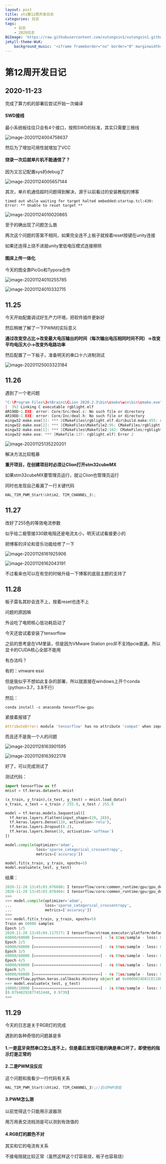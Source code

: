 ```yaml
---
layout: post
title: xtx第12周开发日志
categories: 日志
tags: 
    - 日志 
    - 2020日志
BGImage: 'https://raw.githubusercontent.com/xutongxin1/xutongxin1.github.io/master/asset/%E6%97%A5%E5%BF%97/20201130215808.png'
jekyll-theme-WuK:
    background_music: '<iframe frameborder="no" border="0" marginwidth="0" marginheight="0" width=100% height=86 src="//music.163.com/outchain/player?type=2&id=1444719011&auto=1&height=66"></iframe>'
---
```




# 第12周开发日记

## 2020-11-23

完成了算力机的部署后尝试开始一次编译

#### SWD接线

最小系统板往往只会有4个接口，按照SWD的标准，其实只需要三根线

![image-20201124004758637](https://raw.githubusercontent.com/xutongxin1/xutongxin1.github.io/master/asset/%E6%97%A5%E5%BF%97/2020image-20201124004758637.png)

然后为了增加可用性就增加了VCC

#### 烧录一次后就单片机不能通信了？

因为又忘记配置sys的debug了

![image-20201124005657144](https://raw.githubusercontent.com/xutongxin1/xutongxin1.github.io/master/asset/%E6%97%A5%E5%BF%97/2020image-20201124005657144.png)

其次，单片机通信超时问题得到解决，源于以前看过的安装教程的博客

```shell
timed out while waiting for target halted embedded:startup.tcl:439: Error: ** Unable to reset target **
```

![image-20201124010020865](https://raw.githubusercontent.com/xutongxin1/xutongxin1.github.io/master/asset/%E6%97%A5%E5%BF%97/2020image-20201124010020865.png)

至于的确出现了问题怎么救

两次这个问题的答案不相同，如果完全连不上板子就按着reset按键在unity连接

如果还连得上烧不进就unity里低电压模式连接擦除

#### 图床上传一体化

今天的图全靠PicGo和Typora合作

![image-20201124010255785](https://raw.githubusercontent.com/xutongxin1/xutongxin1.github.io/master/asset/%E6%97%A5%E5%BF%97/2020image-20201124010255785.png)

![image-20201124010332715](https://raw.githubusercontent.com/xutongxin1/xutongxin1.github.io/master/asset/%E6%97%A5%E5%BF%97/2020image-20201124010332715.png)

## 11.25

今天开始配置调试好生产力环境，把软件插件更新好

然后稍微了解了一下PWM的实际意义

**通过改变空占比->改变最大电压输出的时间（每次输出电压相同时间不同）->改变平均电压大小->改变外电路功率**

然后配置了一下板子，准备明天的串口十六进制测试

![image-20201125003323184](https://raw.githubusercontent.com/xutongxin1/xutongxin1.github.io/master/asset/%E6%97%A5%E5%BF%97/2020image-20201125003323184.png)

## 11.26

遇到了一个老问题

```c
"C:\Program Files\JetBrains\CLion 2020.2.3\bin\cmake\win\bin\cmake.exe" --build D:\stm\rgblight\cmake-build-debug --target rgblight.elf -- -j 12
[  3%] Linking C executable rgblight.elf
AR19DD~1.EXE: error: Core/Src/deal.c: No such file or directory
AR19DD~1.EXE: error: Core/Inc/deal.h: No such file or directory
mingw32-make.exe[3]: *** [CMakeFiles\rgblight.elf.dir\build.make:455: rgblight.elf] Error 1
mingw32-make.exe[2]: *** [CMakeFiles\Makefile2:95: CMakeFiles/rgblight.elf.dir/all] Error 2
mingw32-make.exe[1]: *** [CMakeFiles\Makefile2:102: CMakeFiles/rgblight.elf.dir/rule] Error 2
mingw32-make.exe: *** [Makefile:137: rgblight.elf] Error 2
```

![image-20201125135220201](https://raw.githubusercontent.com/xutongxin1/xutongxin1.github.io/master/asset/%E6%97%A5%E5%BF%97image-20201125135220201.png)



解决方法比较粗暴

**重开项目，在创建项目时必须让Clion打开stm32cubeMX**

如果stm32cubeMX要管理员运行，就让Clion也管理员运行



同时也发现自己看漏了一行关键代码

```c
HAL_TIM_PWM_Start(&htim2, TIM_CHANNEL_3);
```

 



## 11.27

改好了255色的等效电流参数

似乎给二极管接330欧电阻还是电流太小，明天试试看接更小的



把博客的评论和音乐功能给修了一下

![image-20201126161925906](https://raw.githubusercontent.com/xutongxin1/xutongxin1.github.io/master/asset/%E6%97%A5%E5%BF%97image-20201126161925906.png)

![image-20201126162043191](https://raw.githubusercontent.com/xutongxin1/xutongxin1.github.io/master/asset/%E6%97%A5%E5%BF%97image-20201126162043191.png)

不过看来也可以在有空的时候升级一下博客的底层主题的支持了



## 11.28

板子莫名其妙会连不上，按着reset也连不上

问题的原因嘛

外设吃了电把核心低功耗启动了



今天还尝试着安装了tensorflow

之前的思考是在VM里装，但是因为VMware Station pro并不支持pcie直通，所以显卡的CUDA核心全部不能用

有办法吗？

有的：vmware esxi

但是我似乎不想如此复杂的部署，所以就直接在windows上开个conda（python=3.7，3.8不行）

然后：

```shell
conda install -c anaconda tensorflow-gpu
```

紧接着报错了

```python
AttributeError: module 'tensorflow' has no attribute 'compat' when importing tensorflow
```

而且还不是我一个人的问题

![image-20201128163901595](https://raw.githubusercontent.com/xutongxin1/xutongxin1.github.io/master/asset/%E6%97%A5%E5%BF%97image-20201128163901595.png)

![image-20201128163922178](https://raw.githubusercontent.com/xutongxin1/xutongxin1.github.io/master/asset/%E6%97%A5%E5%BF%97image-20201128163922178.png)

好了，可以完成测试了

测试代码：

```python
import tensorflow as tf
mnist = tf.keras.datasets.mnist

(x_train, y_train),(x_test, y_test) = mnist.load_data()
x_train, x_test = x_train / 255.0, x_test / 255.0

model = tf.keras.models.Sequential([
  tf.keras.layers.Flatten(input_shape=(28, 28)),
  tf.keras.layers.Dense(128, activation='relu'),
  tf.keras.layers.Dropout(0.2),
  tf.keras.layers.Dense(10, activation='softmax')
])

model.compile(optimizer='adam',
              loss='sparse_categorical_crossentropy',
              metrics=['accuracy'])

model.fit(x_train, y_train, epochs=5)
model.evaluate(x_test, y_test)
```

结果：

```python
2020-11-28 13:45:03.076688: I tensorflow/core/common_runtime/gpu/gpu_device.cc:1241] Created TensorFlow device (/job:localhost/replica:0/task:0/device:GPU:0 with 2578 MB memory) -> physical GPU (device: 0, name: P106-090, pci bus id: 0000:04:00.0, compute capability: 6.1)
2020-11-28 13:45:03.078404: I tensorflow/core/common_runtime/gpu/gpu_device.cc:1241] Created TensorFlow device (/job:localhost/replica:0/task:0/device:GPU:1 with 1367 MB memory) -> physical GPU (device: 1, name: GeForce GTX 750 Ti, pci bus id: 0000:03:00.0, compute capability: 5.0)
>>>
>>> model.compile(optimizer='adam',
...               loss='sparse_categorical_crossentropy',
...               metrics=['accuracy'])
>>>
>>> model.fit(x_train, y_train, epochs=5)
Train on 60000 samples
Epoch 1/5
2020-11-28 13:45:04.117577: I tensorflow/stream_executor/platform/default/dso_loader.cc:44] Successfully opened dynamic library cublas64_10.dll
60000/60000 [==============================] - 5s 82us/sample - loss: 0.2971 - accuracy: 0.9138
Epoch 2/5
60000/60000 [==============================] - 4s 69us/sample - loss: 0.1427 - accuracy: 0.9581
Epoch 3/5
60000/60000 [==============================] - 4s 69us/sample - loss: 0.1076 - accuracy: 0.9676
Epoch 4/5
60000/60000 [==============================] - 4s 69us/sample - loss: 0.0897 - accuracy: 0.9721
Epoch 5/5
60000/60000 [==============================] - 4s 71us/sample - loss: 0.0746 - accuracy: 0.9764
<tensorflow.python.keras.callbacks.History object at 0x0000024D81CEC288>
>>> model.evaluate(x_test, y_test)
10000/10000 [==============================] - 1s 69us/sample - loss: 0.0794 - accuracy: 0.9739
[0.07940292877452448, 0.9739]
>>>
```

## 11.29 

今天的日志是关于RGB灯的完成

遇到的各种奇怪的问题甚是多

#### 1.一是蓝牙突然串口怎么连不上，但是最后发现可能的确是串口坏了，即使他的指示灯是正常的

#### 2.二是PWM没反应

这个问题和我看少一行代码有关系

```c
HAL_TIM_PWM_Start(&htim2, TIM_CHANNEL_3);//启动PWM使能
```

#### 3.PWM怎么测

以前觉得这个只能用示波器测

用万用表交流档测是可以测到有效值的

#### 4.RGB灯的颜色不对

其实和它的电流有关系

不接电阻就比较正常（虽然这样这个灯容易烧，板子也容易烧）





